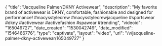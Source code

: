 {
    "title": "Jacqueline Palmer\/DKNY Activewear",
    "description": "My favorite brand of activewear is DKNY,  comfortable, fashionable and designed for performance! #macysstylecrew #macysstylecrewjacqueline #sportswear #dkny #activewear #activefashion #spawear #trending",
    "videoid": "165049727",
    "date_created": "1530042749",
    "date_modified": "1546466776",
    "type": "captivate",
    "layout": "video",
    "url": "\/v\/jacqueline-palmer-dkny-activewear\/165049727"
}